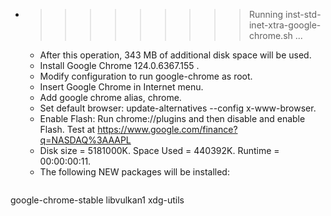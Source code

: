 * >>>>>>>>> Running inst-std-inet-xtra-google-chrome.sh ...
  * After this operation, 343 MB of additional disk space will be used.
  * Install Google Chrome 124.0.6367.155 .
  * Modify configuration to run google-chrome as root.
  * Insert Google Chrome in Internet menu.
  * Add google chrome alias, chrome.
  * Set default browser: update-alternatives --config x-www-browser.
  * Enable Flash: Run chrome://plugins and then disable and enable Flash. Test at https://www.google.com/finance?q=NASDAQ%3AAAPL
  * Disk size = 5181000K. Space Used = 440392K. Runtime = 00:00:00:11.
  * The following NEW packages will be installed:
  ```bash
google-chrome-stable libvulkan1 xdg-utils
  ```
